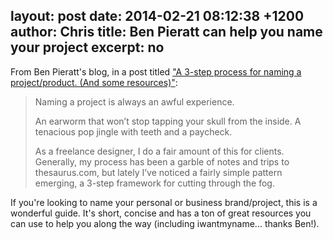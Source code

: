 layout: post
date: 2014-02-21 08:12:38 +1200
author: Chris
title: Ben Pieratt can help you name your project
excerpt: no
----

From Ben Pieratt's blog, in a post titled ["A 3-step process for naming a project/product. (And some resources)"](http://blog.pieratt.com/post/77293289254/a-3-step-process-for-naming-a-project-product-and):

> Naming a project is always an awful experience.
>
> An earworm that won’t stop tapping your skull from the inside. A tenacious pop jingle with teeth and a paycheck.
>
> As a freelance designer, I do a fair amount of this for clients. Generally, my process has been a garble of notes and trips to thesaurus.com, but lately I’ve noticed a fairly simple pattern emerging, a 3-step framework for cutting through the fog.

If you're looking to name your personal or business brand/project, this is a wonderful guide. It's short, concise and has a ton of great resources you can use to help you along the way (including iwantmyname... thanks Ben!).
